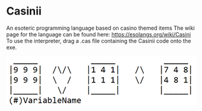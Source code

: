 # Casinii
An esoteric programming language based on casino themed items
The wiki page for the language can be found here: https://esolangs.org/wiki/Casini
To use the interpreter, drag a .cas file containing the Casinii code onto the exe.

![alt text](https://github.com/Abbin44/Casinii/blob/master/Esolang/Casinii.png?raw=true)
